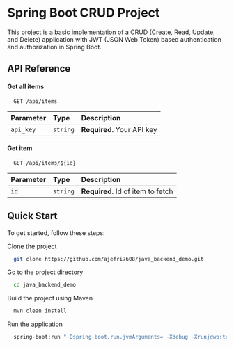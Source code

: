 # Spring Boot CRUD Project

This project is a basic implementation of a CRUD (Create, Read, Update, and Delete) application with JWT (JSON Web Token) based authentication and authorization in Spring Boot.


## API Reference

#### Get all items

```http
  GET /api/items
```

| Parameter | Type     | Description                |
| :-------- | :------- | :------------------------- |
| `api_key` | `string` | **Required**. Your API key |

#### Get item

```http
  GET /api/items/${id}
```

| Parameter | Type     | Description                       |
| :-------- | :------- | :-------------------------------- |
| `id`      | `string` | **Required**. Id of item to fetch |


## Quick Start

To get started, follow these steps:

Clone the project

```bash
  git clone https://github.com/ajefri7608/java_backend_demo.git
```

Go to the project directory

```bash
  cd java_backend_demo
```

Build the project using Maven

```bash
  mvn clean install
```

Run the application

```bash
  spring-boot:run "-Dspring-boot.run.jvmArguments= -Xdebug -Xrunjdwp:transport=dt_socket,server=y,suspend=y,address=5005 -D"
```
